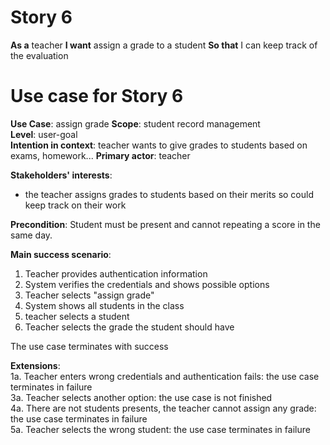 # Story 6
**As a** teacher
**I want** assign a grade to a student
**So that** I can keep track of the evaluation

# Use case for Story 6
**Use Case**: assign grade
**Scope**: student record management  
**Level**: user-goal  
**Intention in context**: teacher wants to give grades to students based on exams, homework...
**Primary actor**: teacher

**Stakeholders' interests**:
* the teacher assigns grades to students based on their merits so could keep track on their work

**Precondition**:  Student must be present and cannot repeating a score in the same day.

**Main success scenario**: 
1. Teacher provides authentication information
2. System verifies the credentials and shows possible options
3. Teacher selects "assign grade"
4. System shows all students in the class
5. teacher selects a student
6. Teacher selects the grade the student should have

The use case terminates with success

**Extensions**:  
1a. Teacher enters wrong credentials and authentication fails: the use case terminates in failure   
3a. Teacher selects another option: the use case is not finished  
4a. There are not students presents, the teacher cannot assign any grade: the use case terminates in failure  
5a. Teacher selects the wrong student: the use case terminates in failure

